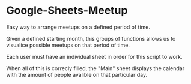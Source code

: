 # Google-Sheets-Meetup
Easy way to arrange meetups on a defined period of time.

Given a defined starting month, this groups of functions allows us to visualice possible meetups on that period of time.

Each user must have an individual sheet in order for this script to work.



When all of this is correcly filled, the "Main" sheet displays the calendar with the amount of people avalible on that particular day.
